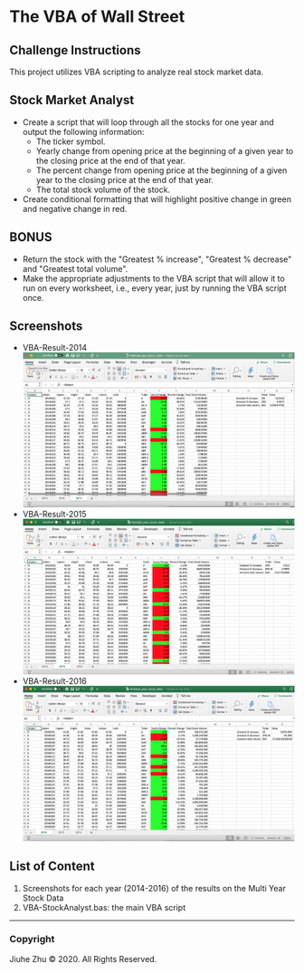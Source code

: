 # The VBA of Wall Street
## Challenge Instructions
This project utilizes VBA scripting to analyze real stock market data.

## Stock Market Analyst
- Create a script that will loop through all the stocks for one year and output the following information:
  - The ticker symbol.
  - Yearly change from opening price at the beginning of a given year to the closing price at the end of that year.
  - The percent change from opening price at the beginning of a given year to the closing price at the end of that year.
  - The total stock volume of the stock.
- Create conditional formatting that will highlight positive change in green and negative change in red.

## BONUS
- Return the stock with the "Greatest % increase", "Greatest % decrease" and "Greatest total volume".
- Make the appropriate adjustments to the VBA script that will allow it to run on every worksheet, i.e., every year, just by running the VBA script once.

## Screenshots
- VBA-Result-2014
![2014](https://github.com/Jiuhe2020/VBA-challenge/blob/master/VBA-Result-2014.png)
- VBA-Result-2015
![2015](https://github.com/Jiuhe2020/VBA-challenge/blob/master/VBA-Result-2015.png)
- VBA-Result-2016
![2015](https://github.com/Jiuhe2020/VBA-challenge/blob/master/VBA-Result-2016.png)

## List of Content
1. Screenshots for each year (2014-2016) of the results on the Multi Year Stock Data
2. VBA-StockAnalyst.bas: the main VBA script
---
### Copyright
Jiuhe Zhu © 2020. All Rights Reserved.
